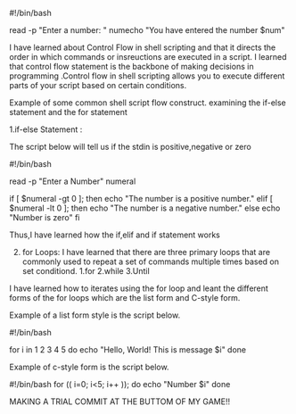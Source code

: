 
#!/bin/bash


read -p "Enter a number: " numecho "You have entered the number $num"

I have learned about Control Flow in shell scripting and that it directs the order
in which commands or insreuctions are executed in a script.
I learned that control flow statement is the 
backbone of making decisions in programming .Control flow in shell scripting allows you to execute 
different parts of your script based on certain conditions.

Example of some common shell script flow construct.
examining the if-else statement and the for statement

1.if-else Statement : 

The script below will tell us if the stdin is positive,negative or zero

#!/bin/bash

read -p "Enter a Number" numeral

if   [ $numeral -gt 0 ]; then
     echo "The number is a positive number."
elif [ $numeral -lt 0 ]; then
     echo "The number is a negative number."
else echo "Number is zero"
fi

Thus,I have learned how the if,elif and if statement works


2. for Loops: I have learned that there are three primary loops that are commonly used 
to repeat a set of commands multiple times based on set conditiond.
1.for
2.while
3.Until

I have learned how to iterates using the for loop and leant the different forms of the for loops 
which are the list form and C-style form.

Example of a list form style is the script below.

#!/bin/bash

for i in 1 2 3 4 5
do
    echo "Hello, World! This is message $i"
done

Example of c-style form is the script below.

#!/bin/bash
for (( i=0; i<5; i++ )); do
    echo "Number $i"
done

MAKING A TRIAL COMMIT AT THE BUTTOM OF MY GAME!!
